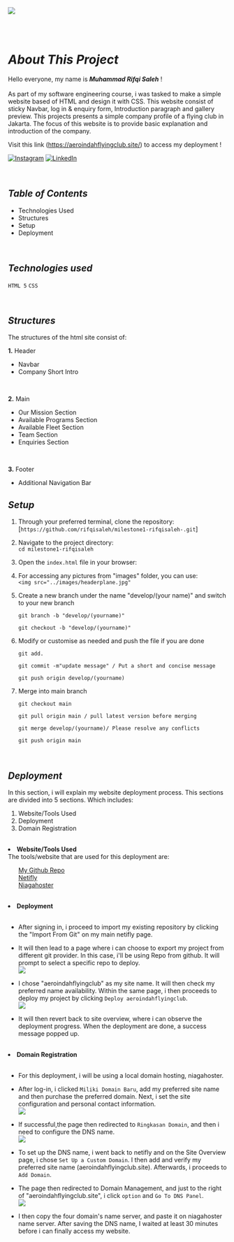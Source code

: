 <img src="images/headerrm.png">

<br><br>

# <i><b>About This Project</b></i>
Hello everyone, my name is <b><i>Muhammad Rifqi Saleh</i></b> ! <br/> <br/>
As part of my software engineering course, i was tasked to make a simple website based of HTML and design it with CSS. This website consist of sticky Navbar, log in & enquiry form, Introduction paragraph and gallery preview. This projects presents a simple company profile of a flying club in Jakarta. The focus of this website is to provide basic explanation and introduction of the company.

Visit this link (https://aeroindahflyingclub.site/) to access my deployment !



[![Instagram](https://img.shields.io/badge/Instagram-%23E4405F.svg?logo=Instagram&logoColor=white)](https://instagram.com/rifqisaleh) [![LinkedIn](https://img.shields.io/badge/LinkedIn-%230077B5.svg?logo=linkedin&logoColor=white)](https://www.linkedin.com/in/muhammad-rifqi-saleh-77b61911a/) 

<br/>


## <i><b> Table of Contents </b></i>
<ul><li>Technologies Used</li>
<li>Structures</li>
<li>Setup</li>
<li>Deployment</li></ul>


<br/>

## <i><b> Technologies used </b></i>

`HTML 5` `CSS`

<br/>

## <i><b> Structures </b></i> <br/>

The structures of the html site consist of:

**1.** Header
- Navbar
- Company Short Intro

<br>

**2.** Main
- Our Mission Section
- Available Programs Section
- Available Fleet Section
- Team Section
- Enquiries Section

<br>

**3.** Footer
- Additional Navigation Bar


## <i><b>Setup</b></i> <br/>

1. Through your preferred terminal, clone the repository:<br>
    [`https://github.com/rifqisaleh/milestone1-rifqisaleh-.git`]

2. Navigate to the project directory:<br>
    `cd milestone1-rifqisaleh`

3. Open the `index.html` file in your browser:
   
4. For accessing any pictures from "images" folder, you can use: <br>
    `<img src="../images/headerplane.jpg"`

5. Create a new branch under the name  "develop/(your name)" and switch to your new branch<br>
    
    `git branch -b "develop/(yourname)"`

    `git checkout -b "develop/(yourname)"`

6. Modify or customise as needed and push the file if you are done<br>

    `git add.`

    `git commit -m"update message" / Put a short and concise message`

    `git push origin develop/(yourname)`

7. Merge into main branch <br>
    
    `git checkout main`

    `git pull origin main / pull latest version before merging`

    `git merge develop/(yourname)/ Please resolve any conflicts`

    `git push origin main`


<br>

## <i><b> Deployment </b></i> <br>
In this section, i will explain my website deployment process. This sections are divided into 5 sections. Which includes:
1. Website/Tools Used
2. Deployment
3. Domain Registration

<br>
<li><b>Website/Tools Used</b><br>
The tools/website that are used for this deployment are:
<ul>

[My Github Repo](https://github.com/rifqisaleh/milestone1-rifqisaleh-.git)<br>
[Netifly](https://www.netlify.com/) <br>
[Niagahoster](https://www.niagahoster.co.id/)

</ul>


<br>
<li><b>Deployment</b><br>
<br>

- After signing in, i proceed to import my existing repository by clicking the "Import From Git" on my main netifly page.

- It will then lead to a page where i can choose to export my project from different git provider. In this case, i'll be using Repo from github. It will prompt to select a specific repo to deploy. 
<br/> <img src="images/deployment2.png">

- I chose "aeroindahflyingclub" as my site name. It will then check my preferred name availability. Within the same page, i then proceeds to deploy my project by clicking `Deploy aeroindahflyingclub`.
<br/> <img src="images/deployment3.png">

- It will then revert back to site overview, where i can observe the deployment progress. When the deployment are done, a success message popped up. 
<br/>

<li><b>Domain Registration</b></li><br/>

- For this deployment, i will be using a local domain hosting, niagahoster.

- After log-in, i clicked `Miliki Domain Baru`, add my preferred site name and then purchase the preferred domain. Next, i set the site configuration and personal contact information. <br/> <img src="images/hosting1.png">

- If successful,the page then redirected to `Ringkasan Domain`, and then i need to configure the DNS name. <br/> <img src="images/hosting3.png">

- To set up the DNS name, i went back to netifly and on the Site Overview page, i chose `Set Up a Custom Domain`. I then add and verify my preferred site name (aeroindahflyingclub.site). Afterwards, i proceeds to `Add Domain`.

- The page then redirected to Domain Management, and just to the right of "aeroindahflyingclub.site", i click `option` and `Go To DNS Panel`. <br/> <img src="images/hosting6.png">

- I then copy the four domain's name server, and paste it on niagahoster name server. After saving the DNS name, I waited at least 30 minutes before i can finally access my website.

